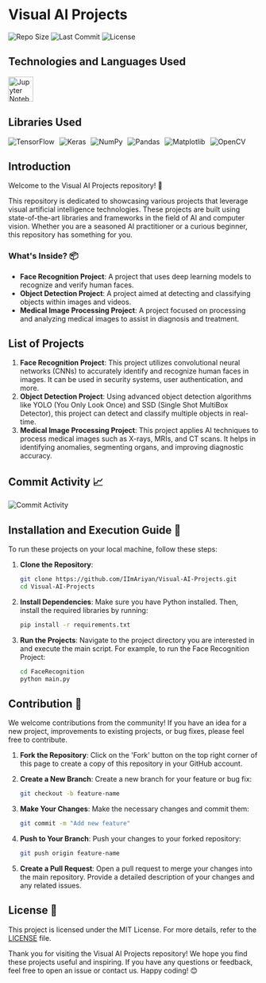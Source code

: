 # Visual AI Projects

![Repo Size](https://img.shields.io/github/repo-size/IImAriyan/Visual-AI-Projects)
![Last Commit](https://img.shields.io/github/last-commit/IImAriyan/Visual-AI-Projects)
![License](https://img.shields.io/github/license/IImAriyan/Visual-AI-Projects)

## Technologies and Languages Used
<img src="https://upload.wikimedia.org/wikipedia/commons/thumb/3/38/Jupyter_logo.svg/512px-Jupyter_logo.svg.png" alt="Jupyter Notebook" width="50" height="50">

## Libraries Used
<div style="display: flex; flex-direction: row; flex-wrap: wrap;">
    <img src="https://img.shields.io/badge/TensorFlow-2.6.0-orange?logo=TensorFlow" alt="TensorFlow" style="margin-right: 10px;">
    <img src="https://img.shields.io/badge/Keras-2.6.0-red?logo=Keras" alt="Keras" style="margin-right: 10px;">
    <img src="https://img.shields.io/badge/NumPy-1.21.2-blue?logo=NumPy" alt="NumPy" style="margin-right: 10px;">
    <img src="https://img.shields.io/badge/Pandas-1.3.3-green?logo=Pandas" alt="Pandas" style="margin-right: 10px;">
    <img src="https://img.shields.io/badge/Matplotlib-3.4.3-yellow?logo=Matplotlib" alt="Matplotlib" style="margin-right: 10px;">
    <img src="https://img.shields.io/badge/OpenCV-4.5.3-blue?logo=OpenCV" alt="OpenCV" style="margin-right: 10px;">
</div>

## Introduction
Welcome to the Visual AI Projects repository! 🎉

This repository is dedicated to showcasing various projects that leverage visual artificial intelligence technologies. These projects are built using state-of-the-art libraries and frameworks in the field of AI and computer vision. Whether you are a seasoned AI practitioner or a curious beginner, this repository has something for you.

### What's Inside? 📦
- **Face Recognition Project**: A project that uses deep learning models to recognize and verify human faces.
- **Object Detection Project**: A project aimed at detecting and classifying objects within images and videos.
- **Medical Image Processing Project**: A project focused on processing and analyzing medical images to assist in diagnosis and treatment.

## List of Projects
1. **Face Recognition Project**: This project utilizes convolutional neural networks (CNNs) to accurately identify and recognize human faces in images. It can be used in security systems, user authentication, and more.
2. **Object Detection Project**: Using advanced object detection algorithms like YOLO (You Only Look Once) and SSD (Single Shot MultiBox Detector), this project can detect and classify multiple objects in real-time.
3. **Medical Image Processing Project**: This project applies AI techniques to process medical images such as X-rays, MRIs, and CT scans. It helps in identifying anomalies, segmenting organs, and improving diagnostic accuracy.

## Commit Activity 📈
![Commit Activity](https://ghchart.rshah.org/IImAriyan)

## Installation and Execution Guide 🚀
To run these projects on your local machine, follow these steps:

1. **Clone the Repository**:
    ```bash
    git clone https://github.com/IImAriyan/Visual-AI-Projects.git
    cd Visual-AI-Projects
    ```

2. **Install Dependencies**:
    Make sure you have Python installed. Then, install the required libraries by running:
    ```bash
    pip install -r requirements.txt
    ```

3. **Run the Projects**:
    Navigate to the project directory you are interested in and execute the main script. For example, to run the Face Recognition Project:
    ```bash
    cd FaceRecognition
    python main.py
    ```

## Contribution 🤝
We welcome contributions from the community! If you have an idea for a new project, improvements to existing projects, or bug fixes, please feel free to contribute.

1. **Fork the Repository**:
    Click on the 'Fork' button on the top right corner of this page to create a copy of this repository in your GitHub account.

2. **Create a New Branch**:
    Create a new branch for your feature or bug fix:
    ```bash
    git checkout -b feature-name
    ```

3. **Make Your Changes**:
    Make the necessary changes and commit them:
    ```bash
    git commit -m "Add new feature"
    ```

4. **Push to Your Branch**:
    Push your changes to your forked repository:
    ```bash
    git push origin feature-name
    ```

5. **Create a Pull Request**:
    Open a pull request to merge your changes into the main repository. Provide a detailed description of your changes and any related issues.

## License 📜
This project is licensed under the MIT License. For more details, refer to the [LICENSE](LICENSE) file.

Thank you for visiting the Visual AI Projects repository! We hope you find these projects useful and inspiring. If you have any questions or feedback, feel free to open an issue or contact us. Happy coding! 😊